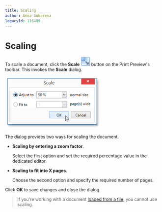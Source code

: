 ```yaml
---
title: Scaling
author: Anna Gubareva
legacyId: 116489
---
```

# Scaling
To scale a document, click the **Scale** ![WPFDesigner_PreviewToolbar_Scale](../../../../images/img120175.png) button on the Print Preview's toolbar. This invokes the **Scale** dialog.

![EUD_WpfPrintPreview_ScaleDialog](../../../../images/img124039.png)

The dialog provides two ways for scaling the document.
* **Scaling by entering a zoom factor**.
	
	Select the first option and set the required percentage value in the dedicated editor.
* **Scaling to fit into X pages**.
	
	Choose the second option and specify the required number of pages.

Click **OK** to save changes and close the dialog.

> If you're working with a document [loaded from a file](../file-management/load-a-print-preview-from-a-file.md), you cannot use scaling.